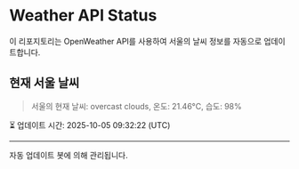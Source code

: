 
# Weather API Status

이 리포지토리는 OpenWeather API를 사용하여 서울의 날씨 정보를 자동으로 업데이트합니다.

## 현재 서울 날씨
> 서울의 현재 날씨: overcast clouds, 온도: 21.46°C, 습도: 98%

⏳ 업데이트 시간: 2025-10-05 09:32:22 (UTC)

---
자동 업데이트 봇에 의해 관리됩니다.
